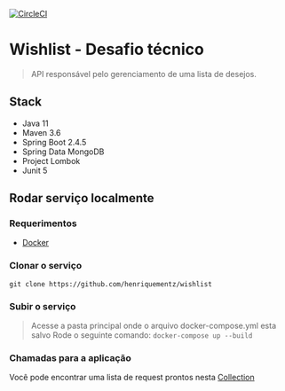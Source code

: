 [![CircleCI](https://circleci.com/gh/henriquementz/wishlist/tree/main.svg?style=svg&circle-token=474393a6e100a934dd80c4f3347accb9d58bb10f)](https://circleci.com/gh/henriquementz/wishlist/tree/main)

# Wishlist - Desafio técnico
> API responsável pelo gerenciamento de uma lista de desejos. 

## Stack 
- Java 11 
- Maven 3.6
- Spring Boot 2.4.5
- Spring Data MongoDB
- Project Lombok
- Junit 5

## Rodar serviço localmente 

### Requerimentos 
- [Docker](https://www.docker.com/products/docker-desktop)

### Clonar o serviço
`git clone https://github.com/henriquementz/wishlist`

### Subir o serviço 
> Acesse a pasta principal onde o arquivo docker-compose.yml esta salvo
> Rode o seguinte comando: 
`docker-compose up --build`

### Chamadas para a aplicação 
Você pode encontrar uma lista de request prontos nesta [Collection](https://github.com/henriquementz/wishlist/blob/main/WISHLIST.postman_collection.json)

